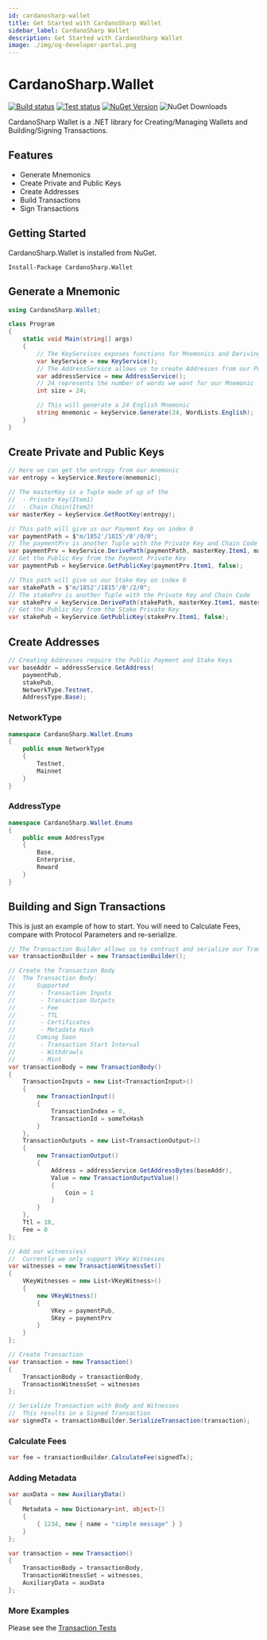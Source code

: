```yaml
---
id: cardanosharp-wallet
title: Get Started with CardanoSharp Wallet
sidebar_label: CardanoSharp Wallet
description: Get Started with CardanoSharp Wallet
image: ./img/og-developer-portal.png
--- 
```


# CardanoSharp.Wallet 
[![Build status](https://ci.appveyor.com/api/projects/status/knh87k86mf7gbxyo?svg=true)](https://ci.appveyor.com/project/nothingalike/cardanosharp-wallet/branch/main) [![Test status](https://img.shields.io/appveyor/tests/nothingalike/cardanosharp-wallet)](https://ci.appveyor.com/project/nothingalike/cardanosharp-wallet/branch/main) [![NuGet Version](https://img.shields.io/nuget/v/CardanoSharp.Wallet.svg?style=flat)](https://www.nuget.org/packages/CardanoSharp.Wallet/) ![NuGet Downloads](https://img.shields.io/nuget/dt/CardanoSharp.Wallet.svg)

CardanoSharp Wallet is a .NET library for Creating/Managing Wallets and Building/Signing Transactions.

## Features

 * Generate Mnemonics
 * Create Private and Public Keys
 * Create Addresses
 * Build Transactions
 * Sign Transactions

## Getting Started

CardanoSharp.Wallet is installed from NuGet. 

```
Install-Package CardanoSharp.Wallet
```

## Generate a Mnemonic
```csharp
using CardanoSharp.Wallet;

class Program
{
    static void Main(string[] args)
    {
        // The KeyServices exposes functions for Mnemonics and Deriving Keys
        var keyService = new KeyService();
        // The AddressService allows us to create Addresses from our Public Keys
        var addressService = new AddressService();
        // 24 represents the number of words we want for our Mnemonic
        int size = 24;

        // This will generate a 24 English Mnemonic
        string mnemonic = keyService.Generate(24, WordLists.English);
    }
}
```

## Create Private and Public Keys
```csharp
// Here we can get the entropy from our mnemonic
var entropy = keyService.Restore(mnemonic);

// The masterKey is a Tuple made of up of the 
//  - Private Key(Item1) 
//  - Chain Chain(Item2)
var masterKey = keyService.GetRootKey(entropy);

// This path will give us our Payment Key on index 0
var paymentPath = $"m/1852'/1815'/0'/0/0";
// The paymentPrv is another Tuple with the Private Key and Chain Code
var paymentPrv = keyService.DerivePath(paymentPath, masterKey.Item1, masterKey.Item2);
// Get the Public Key from the Payment Private Key
var paymentPub = keyService.GetPublicKey(paymentPrv.Item1, false);

// This path will give us our Stake Key on index 0
var stakePath = $"m/1852'/1815'/0'/2/0";
// The stakePrv is another Tuple with the Private Key and Chain Code
var stakePrv = keyService.DerivePath(stakePath, masterKey.Item1, masterKey.Item2);
// Get the Public Key from the Stake Private Key
var stakePub = keyService.GetPublicKey(stakePrv.Item1, false);
```

## Create Addresses

```csharp
// Creating Addresses require the Public Payment and Stake Keys
var baseAddr = addressService.GetAddress(
    paymentPub, 
    stakePub, 
    NetworkType.Testnet, 
    AddressType.Base);
```

### NetworkType

```csharp
namespace CardanoSharp.Wallet.Enums
{
    public enum NetworkType
    {
        Testnet,
        Mainnet
    }
}
```

### AddressType

```csharp
namespace CardanoSharp.Wallet.Enums
{
    public enum AddressType
    {
        Base,
        Enterprise,
        Reward
    }
}
```

## Building and Sign Transactions
This is just an example of how to start. You will need to Calculate Fees, compare with Protocol Parameters and re-serialize. 
```csharp
// The Transaction Builder allows us to contruct and serialize our Transaction
var transactionBuilder = new TransactionBuilder();

// Create the Transaction Body
//  The Transaction Body:
//      Supported
//       - Transaction Inputs
//       - Transaction Outputs
//       - Fee
//       - TTL
//       - Certificates
//       - Metadata Hash
//      Coming Soon
//       - Transaction Start Interval
//       - Withdrawls
//       - Mint
var transactionBody = new TransactionBody()
{
    TransactionInputs = new List<TransactionInput>()
    {
        new TransactionInput()
        {
            TransactionIndex = 0,
            TransactionId = someTxHash
        }
    },
    TransactionOutputs = new List<TransactionOutput>()
    {
        new TransactionOutput()
        {
            Address = addressService.GetAddressBytes(baseAddr),
            Value = new TransactionOutputValue()
            {
                Coin = 1
            }
        }
    },
    Ttl = 10,
    Fee = 0
};

// Add our witness(es)
//  Currently we only support VKey Witnesses
var witnesses = new TransactionWitnessSet()
{
    VKeyWitnesses = new List<VKeyWitness>()
    {
        new VKeyWitness()
        {
            VKey = paymentPub,
            SKey = paymentPrv
        }
    }
};

// Create Transaction
var transaction = new Transaction()
{
    TransactionBody = transactionBody,
    TransactionWitnessSet = witnesses
};

// Serialize Transaction with Body and Witnesses
//  This results in a Signed Transaction
var signedTx = transactionBuilder.SerializeTransaction(transaction);
```

### Calculate Fees
```csharp
var fee = transactionBuilder.CalculateFee(signedTx);
```

### Adding Metadata
```csharp
var auxData = new AuxiliaryData()
{
    Metadata = new Dictionary<int, object>()
    {
        { 1234, new { name = "simple message" } }
    }
};

var transaction = new Transaction()
{
    TransactionBody = transactionBody,
    TransactionWitnessSet = witnesses,
    AuxiliaryData = auxData
};
```

### More Examples
Please see the [Transaction Tests](https://github.com/CardanoSharp/cardanosharp-wallet/blob/main/CardanoSharp.Wallet.Test/TransactionTests.cs)
